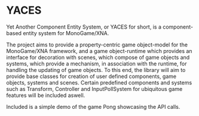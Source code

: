 # YACES
Yet Another Component Entity System, or YACES for short, is a component-based entity system for MonoGame/XNA.

The project aims to provide a property-centric game object-model for the MonoGame/XNA framework, and a game object-runtime which provides an interface for decoration with scenes, which compose of game objects and systems, which provide a mechanism, in association with the runtime, for handling the updating of game objects. To this end, the library will aim to provide base classes for creation of user defined components, game objects, systems and scenes. Certain predefined components and systems such as Transform, Controller and InputPollSystem for ubiquitous game features will be included aswell.

Included is a simple demo of the game Pong showcasing the API calls.
